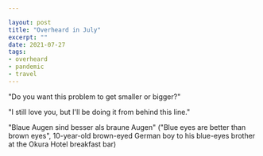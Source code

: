 ```yaml
---

layout: post
title: "Overheard in July"
excerpt: ""
date: 2021-07-27
tags:
- overheard
- pandemic
- travel
---
```

"Do you want this problem to get smaller or bigger?"

"I still love you, but I'll be doing it from behind this line."

"Blaue Augen sind besser als braune Augen" ("Blue eyes are better than brown eyes", 10-year-old brown-eyed German boy to his blue-eyes brother at the Okura Hotel breakfast bar)